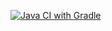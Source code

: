 [![Java CI with Gradle](https://github.com/KIP1K/BehaviourDrivenDevelopment/actions/workflows/main.yml/badge.svg)](https://github.com/KIP1K/BehaviourDrivenDevelopment/actions/workflows/main.yml)
